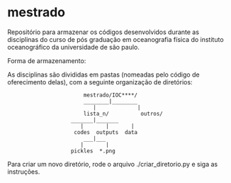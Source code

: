 # mestrado

Repositório para armazenar os códigos desenvolvidos durante as disciplinas do curso de pós graduação em oceanografia física do instituto oceanográfico da universidade de são paulo.

Forma de armazenamento:

As disciplinas são divididas em pastas (nomeadas pelo código de oferecimento delas), com a seguinte organização de diretórios:

							mestrado/IOC****/
							________|________
						       |        	 |
						    lista_n/ 	      outros/
						_______|_______
					       |       |       |
					     codes  outputs  data
						    ___|___
						   |       |
						pickles  *.png


Para criar um novo diretório, rode o arquivo ./criar_diretorio.py e siga as instruções.
